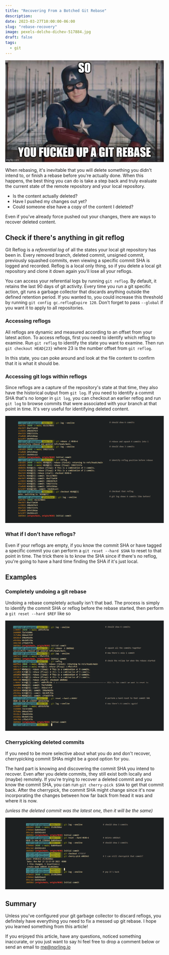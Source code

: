 ```yaml
---
title: "Recovering From a Botched Git Rebase"
description:
date: 2023-03-27T10:00:00-06:00
slug: "rebase-recovery"
image: pexels-delcho-dichev-517884.jpg
draft: false
tags:
  - git
---
```


![we've all been there](rebase-messup.jpg)

When rebasing, it's inevitable that you will delete something you didn't intend to, or finish a rebase before you're actually done. When this happens, the best thing you can do is take a step back and truly evaluate the current state of the remote repository and your local repository.

- Is the content actually deleted?
- Have I pushed my changes out yet?
- Could someone else have a copy of the content I deleted?

Even if you've already force pushed out your changes, there are ways to recover deleted content.

## Check if there's anything in git reflog

Git Reflog is a _referential log_ of all the states your local git repository has been in. Every removed branch, deleted commit, unsigned commit, previously squashed commits, even viewing a specific commit SHA is logged and recorded. Reflog is a local only thing, so if you delete a local git repository and clone it down again you'll lose all your reflogs.

You can access your referential logs by running `git reflog`. By default, it retains the last 90 days of git activity. Every time you run a git specific action, git runs a garbage collector that discards anything outside the defined retention period. If you wanted to, you could increase this threshold by running `git config gc.reflogExpire 120`. Don't forget to pass `--global` if you want it to apply to all repositories.

### Accessing reflogs

All reflogs are dynamic and measured according to an offset from your latest action. To access reflogs, first you need to identify which reflog to examine. Run `git reflog` to identify the state you want to examine. Then run `git checkout HEAD{23}` where 23 is the number offset from `git reflog`.

In this state, you can poke around and look at the file content to confirm that it is what it should be.

### Accessing git logs within reflogs

Since reflogs are a capture of the repository's state at that time, they also have the historical output from `git log`. If you need to identify a commit SHA that's no longer in `git log`, you can checkout an earlier reflog and run `git log` to browse commits that were associated with your branch at that point in time. It's very useful for identifying deleted content.

![Even reflogs have logs](reflog-log.png)

### What if I don't have reflogs?

Even if your reflogs are empty, if you know the commit SHA or have tagged a specific commit you can perform a `git reset --hard $SHA` to reset to that point in time. The trick there is to know the SHA since if there's no reflog, you're going to have a hard time finding the SHA if it's just local.

## Examples

### Completely undoing a git rebase

Undoing a rebase completely actually isn't that bad. The process is simply to identify the commit SHA or reflog before the rebase started, then perform a `git reset --hard $REF` like so

![Undoing a git rebase](rebase-undo.png)

### Cherrypicking deleted commits

If you need to be more selective about what you do and don't recover, cherrypicking commit SHAs might be a good option for you.

The hard part is knowing and discovering the commit SHA you intend to recover. Even after you delete commits, they still exist both locally and (maybe) remotely. If you're trying to recover a deleted commit and you know the commit SHA, you can run `git cherry-pick $SHA` to get that commit back. After the cherrypick, the commit SHA might change since it's now incorporating the changes between how far back from head it was and where it is now.

_(unless the deleted commit was the latest one, then it will be the same)_

![Commits never die, they just fade away](soft-delete.png)

## Summary

Unless you've configured your git garbage collector to discard reflogs, you definitely have everything you need to fix a messed up git rebase. I hope you learned something from this article!

If you enjoyed this article, have any questions, noticed something inaccurate, or you just want to say hi feel free to drop a comment below or send an email to me@norling.io

